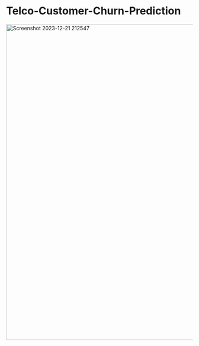 # Telco-Customer-Churn-Prediction

<img width="850" alt="Screenshot 2023-12-21 212547" src="https://github.com/alfiansyach23/Telco-Customer-Churn-Prediction/assets/127624933/f269bdb8-49ed-4952-8090-e37f0041877f">
